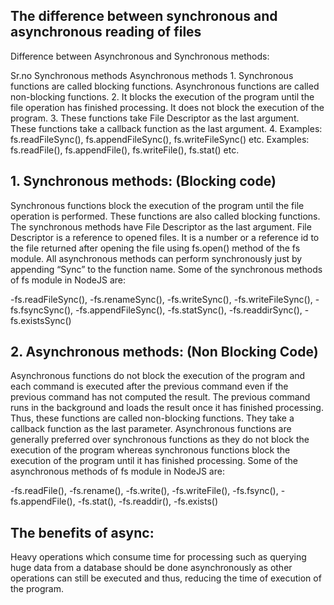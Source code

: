 
## The difference between synchronous and asynchronous reading of files

Difference between Asynchronous and Synchronous methods:
<tr>
  <th>
  Sr.no
  </th>
  <th>
   Synchronous methods
  </th>
  <th>
  Asynchronous methods
  </th>
</tr>
<tr>
  <td>1.</td>
  <td>Synchronous functions are called blocking functions.</td>
  <td>Asynchronous functions are called non-blocking functions.</td>
</tr>
<tr>
  <td>2.</td>
  <td>It blocks the execution of the program until the file operation has finished processing.</td>
  <td>It does not block the execution of the program.</td>
</tr>
<tr>
  <td>3.</td>
  <td>These functions take File Descriptor as the last argument.</td>
  <td>These functions take a callback function as the last argument.</td>
</tr>
<tr>
  <td>4.</td>
  <td>Examples: fs.readFileSync(), fs.appendFileSync(), fs.writeFileSync() etc.	</td>
  <td>Examples: fs.readFile(), fs.appendFile(), fs.writeFile(), fs.stat() etc. </td>
</tr>
                                                      

## 1. Synchronous methods: (Blocking code)

Synchronous functions block the execution of the program until the file operation is performed. These functions are also called blocking functions. The synchronous methods have File Descriptor as the last argument. File Descriptor is a reference to opened files. It is a number or a reference id to the file returned after opening the file using fs.open() method of the fs module. All asynchronous methods can perform synchronously just by appending “Sync” to the function name. Some of the synchronous methods of fs module in NodeJS are:

-fs.readFileSync(),
-fs.renameSync(),
-fs.writeSync(),
-fs.writeFileSync(),
-fs.fsyncSync(),
-fs.appendFileSync(),
-fs.statSync(),
-fs.readdirSync(),
-fs.existsSync()

## 2. Asynchronous methods: (Non Blocking Code)

Asynchronous functions do not block the execution of the program and each command is executed after the previous command even if the previous command has not computed the result. The previous command runs in the background and loads the result once it has finished processing. Thus, these functions are called non-blocking functions. They take a callback function as the last parameter. Asynchronous functions are generally preferred over synchronous functions as they do not block the execution of the program whereas synchronous functions block the execution of the program until it has finished processing. Some of the asynchronous methods of fs module in NodeJS are:

-fs.readFile(),
-fs.rename(),
-fs.write(),
-fs.writeFile(),
-fs.fsync(),
-fs.appendFile(),
-fs.stat(),
-fs.readdir(),
-fs.exists()


## The benefits of async: 

Heavy operations which consume time for processing such as querying huge data from a database should be done asynchronously as other operations can still be executed and thus, reducing the time of execution of the program.
